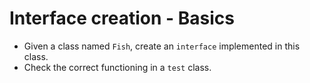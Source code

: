 # Interface creation - Basics
- Given a class named `Fish`, create an `interface` implemented in this class.
- Check the correct functioning in a `test` class.
